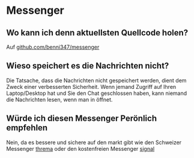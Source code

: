 # Messenger

## Wo kann ich denn aktuellsten Quellcode holen?

Auf [github.com/benni347/messenger](github.com/benni347/messenger)

## Wieso speichert es die Nachrichten nicht?

Die Tatsache, dass die Nachrichten nicht gespeichert werden, dient dem Zweck einer verbesserten Sicherheit. Wenn jemand Zugriff auf Ihren Laptop/Desktop hat und Sie den Chat geschlossen haben, kann niemand die Nachrichten lesen, wenn man in öffnet.

## Würde ich diesen Messenger Perönlich empfehlen

Nein, da es bessere und sichere auf den markt gibt wie den Schweizer Messenger [threma](https://threema.ch/en) oder den kostenfreien Messenger [signal](https://signal.org/en/)
